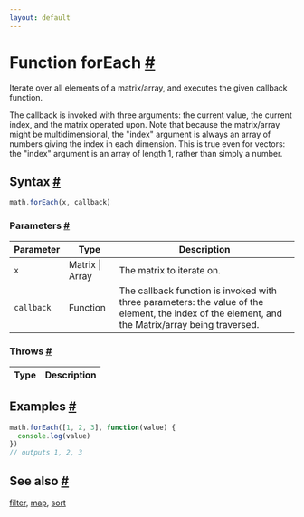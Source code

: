```yaml
---
layout: default
---
```


<!-- Note: This file is automatically generated from source code comments. Changes made in this file will be overridden. -->

<h1 id="function-foreach">Function forEach <a href="#function-foreach" title="Permalink">#</a></h1>

Iterate over all elements of a matrix/array, and executes the given callback function.

The callback is invoked with three arguments: the current value,
the current index, and the matrix operated upon.
Note that because the matrix/array might be
multidimensional, the "index" argument is always an array of numbers giving
the index in each dimension. This is true even for vectors: the "index"
argument is an array of length 1, rather than simply a number.


<h2 id="syntax">Syntax <a href="#syntax" title="Permalink">#</a></h2>

```js
math.forEach(x, callback)
```

<h3 id="parameters">Parameters <a href="#parameters" title="Permalink">#</a></h3>

Parameter | Type | Description
--------- | ---- | -----------
`x` | Matrix &#124; Array | The matrix to iterate on.
`callback` | Function | The callback function is invoked with three parameters: the value of the element, the index of the element, and the Matrix/array being traversed.

<h3 id="throws">Throws <a href="#throws" title="Permalink">#</a></h3>

Type | Description
---- | -----------


<h2 id="examples">Examples <a href="#examples" title="Permalink">#</a></h2>

```js
math.forEach([1, 2, 3], function(value) {
  console.log(value)
})
// outputs 1, 2, 3
```


<h2 id="see-also">See also <a href="#see-also" title="Permalink">#</a></h2>

[filter](filter.html),
[map](map.html),
[sort](sort.html)
